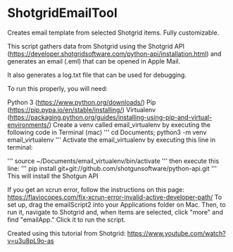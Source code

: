 # ShotgridEmailTool
Creates email template from selected Shotgrid items. Fully customizable.


This script gathers data from Shotgrid using the Shotgrid API (https://developer.shotgridsoftware.com/python-api/installation.html) and generates an email (.eml) that can be opened in Apple Mail.

It also generates a log.txt file that can be used for debugging.

To run this properly, you will need:

Python 3 (https://www.python.org/downloads/)
Pip (https://pip.pypa.io/en/stable/installing/)
Virtualenv (https://packaging.python.org/guides/installing-using-pip-and-virtual-environments/)
Create a venv called email_virtualenv by executing the following code in Terminal (mac)
'''
cd Documents; python3 -m venv email_virtualenv
'''
Activate the email_virtualenv by executing this line in terminal:

'''
source ~/Documents/email_virtualenv/bin/activate
'''
then execute this line:
'''
pip install git+git://github.com/shotgunsoftware/python-api.git
'''
This will install the Shotgun API

If you get an xcrun error, follow the instructions on this page: https://flaviocopes.com/fix-xcrun-error-invalid-active-developer-path/
To set up, drag the emailScript2 into your Applications folder on Mac. Then, to run it, navigate to Shotgrid and, when items are selected, click "more" and find "emailApp." Click it to run the script.

Created using this tutorial from Shotgrid: https://www.youtube.com/watch?v=u3u8pL9o-as
